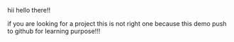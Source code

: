 hii hello there!!

if you are looking for a project this is not right one because this demo push to github for learning purpose!!!
